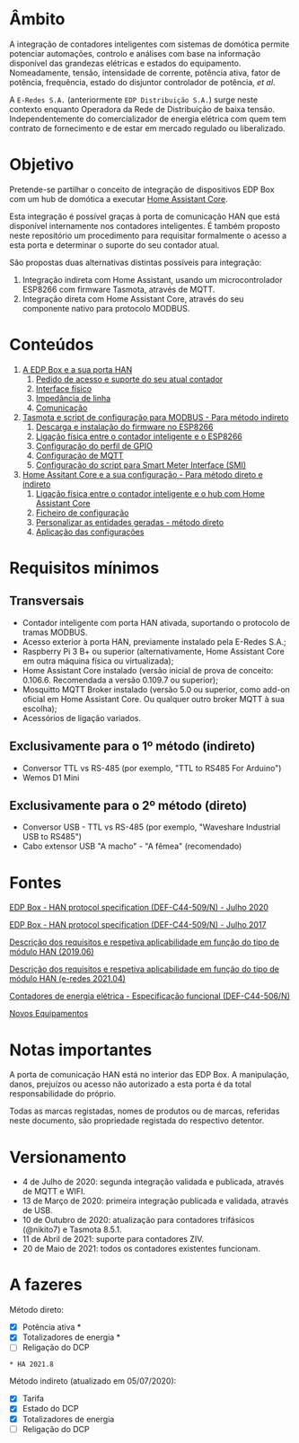 # Âmbito

A integração de contadores inteligentes com sistemas de domótica permite potenciar automações, controlo e análises com base na informação disponível das grandezas elétricas e estados do equipamento. Nomeadamente, tensão, intensidade de corrente, potência ativa, fator de potência, frequência, estado do disjuntor controlador de potência, *et al*.

A `E-Redes S.A.` (anteriormente `EDP Distribuição S.A.`) surge neste contexto enquanto Operadora da Rede de Distribuição de baixa tensão. Independentemente do comercializador de energia elétrica com quem tem contrato de fornecimento e de estar em mercado regulado ou liberalizado.

# Objetivo

Pretende-se partilhar o conceito de integração de dispositivos EDP Box com um hub de domótica a executar [Home Assistant Core](https://www.home-assistant.io/).

Esta integração é possível graças à porta de comunicação HAN que está disponível internamente nos contadores inteligentes. É também proposto neste repositório um procedimento para requisitar formalmente o acesso a esta porta e determinar o suporte do seu contador atual.

São propostas duas alternativas distintas possíveis para integração:

1. Integração indireta com Home Assistant, usando um microcontrolador ESP8266 com firmware Tasmota, através de MQTT.
2. Integração direta com Home Assistant Core, através do seu componente nativo para protocolo MODBUS.

# Conteúdos

1. [A EDP Box e a sua porta HAN](EDP%20Box/README.md)
   1. [Pedido de acesso e suporte do seu atual contador](EDP%20Box/README.md#pedido-de-acesso)
   2. [Interface físico](EDP%20Box/README.md#interface-físico)
   3. [Impedância de linha](EDP%20Box/README.md#impedância-de-linha)
   4. [Comunicação](EDP%20Box/COMUNICACAO.md)
2. [Tasmota e script de configuração para MODBUS - Para método indireto](Tasmota/README.md)
   1. [Descarga e instalação do firmware no ESP8266](Tasmota/README.md)
   2. [Ligação física entre o contador inteligente e o ESP8266](Tasmota/LIGACOES_INDIRETO.md)
   3. [Configuração do perfil de GPIO](Tasmota/LIGACOES_INDIRETO.md#configuração-do-perfil-de-gpio)
   4. [Configuração de MQTT](Tasmota/LIGACOES_INDIRETO.md#configuração-de-mqtt-no-tasmota)
   5. [Configuração do script para Smart Meter Interface (SMI)](Tasmota/CONFIGURAÇÃO-SCRIPT-SMI.md)
3. [Home Assitant Core e a sua configuração - Para método direto e indireto](Home%20Assistant/README.md)
   1. [Ligação física entre o contador inteligente e o hub com Home Assistant Core](Home%20Assistant/LIGACOES_DIRETO.md)
   2. [Ficheiro de configuração](Home%20Assistant/README.md#configuração-do-home-assistant-core)
   3. [Personalizar as entidades geradas - método direto](Home%20Assistant/README.md#personalizar-as-entidades-geradas)
   4. [Aplicação das configurações](Home%20Assistant/README.md#aplicação-das-configurações)

# Requisitos mínimos

## Transversais

* Contador inteligente com porta HAN ativada, suportando o protocolo de tramas MODBUS.
* Acesso exterior à porta HAN, previamente instalado pela E-Redes S.A.;
* Raspberry Pi 3 B+ ou superior (alternativamente, Home Assistant Core em outra máquina física ou virtualizada);
* Home Assistant Core instalado (versão inicial de prova de conceito: 0.106.6. Recomendada a versão 0.109.7 ou superior);
* Mosquitto MQTT Broker instalado (versão 5.0 ou superior, como add-on oficial em Home Assistant Core. Ou qualquer outro broker MQTT à sua escolha);
* Acessórios de ligação variados.

## Exclusivamente para o 1º método (indireto)

* Conversor TTL vs RS-485 (por exemplo, "TTL to RS485 For Arduino")
* Wemos D1 Mini

## Exclusivamente para o 2º método (direto)

* Conversor USB - TTL vs RS-485 (por exemplo, "Waveshare Industrial USB to RS485")
* Cabo extensor USB "A macho" - "A fêmea" (recomendado)

# Fontes

[EDP Box - HAN protocol specification (DEF-C44-509/N) - Julho 2020](https://www.edpdistribuicao.pt/sites/edd/files/2020-07/DEF-C44-509.pdf)

[EDP Box - HAN protocol specification (DEF-C44-509/N) - Julho 2017](https://www.edpdistribuicao.pt/sites/edd/files/normative_docs/DEF-C44-509.pdf)

[Descrição dos requisitos e respetiva aplicabilidade em função do tipo de módulo HAN (2019.06)](https://www.edpdistribuicao.pt/sites/edd/files/2019-06/Requisitos%20dos%20m%C3%B3dulos%20HAN_2019.05.31.pdf)

[Descrição dos requisitos e respetiva aplicabilidade em função do tipo de módulo HAN (e-redes 2021.04)](https://www.google.com/url?sa=t&source=web&rct=j&url=https://www.e-redes.pt/sites/eredes/files/2021-04/Requisitos%2520dos%2520m%25C3%25B3dulos%2520HAN.pdf)

[Contadores de energia elétrica - Especificação funcional (DEF-C44-506/N)](https://www.edpdistribuicao.pt/sites/edd/files/normative_docs/DEF-C44-506N.pdf)

[Novos Equipamentos](https://www.edpdistribuicao.pt/sites/edd/files/2019-04/Novos_Equipamentos.pdf)

# Notas importantes

A porta de comunicação HAN está no interior das EDP Box. A manipulação, danos, prejuízos ou acesso não autorizado a esta porta é da total responsabilidade do próprio.

Todas as marcas registadas, nomes de produtos ou de marcas, referidas neste documento, são propriedade registada do respectivo detentor.

# Versionamento

* 4 de Julho de 2020: segunda integração validada e publicada, através de MQTT e WIFI.
* 13 de Março de 2020: primeira integração publicada e validada, através de USB.
* 10 de Outubro de 2020: atualização para contadores trifásicos (@nikito7) e Tasmota 8.5.1.
* 11 de Abril de 2021: suporte para contadores ZIV.
* 20 de Maio de 2021: todos os contadores existentes funcionam.

# A fazeres

Método direto:

* [X] Potência ativa *
* [X] Totalizadores de energia *
* [ ] Religação do DCP

``` * HA 2021.8 ```

Método indireto (atualizado em 05/07/2020):

* [X] Tarifa
* [X] Estado do DCP
* [X] Totalizadores de energia
* [ ] Religação do DCP
